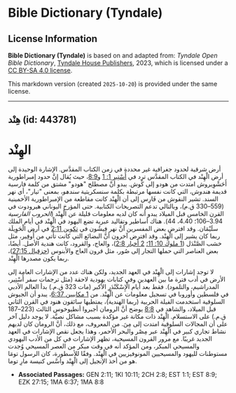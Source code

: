 # Bible Dictionary (Tyndale)

## License Information

**Bible Dictionary (Tyndale)** is based on and adapted from: _Tyndale Open Bible Dictionary_, [Tyndale House Publishers](https://tyndaleopenresources.com/), 2023, which is licensed under a [CC BY-SA 4.0 license](https://creativecommons.org/licenses/by-sa/4.0/legalcode.en).

This markdown version (created `2025-10-20`) is provided under the same license.



--------------------------------

## هِنْد (id: 443781)

الهِنْد
=======

أرض شرقية لحدود جغرافية غير محددة في زمن الكتاب المقدَّس. الإشارة الوحيدة إلى أرض الْهِنْد في الكتاب المقدَّس ترد في [أَسْتِير 1: 1](https://ref.ly/Esth1:1) و[8:9](https://ref.ly/Esth8:9)، حيث يُقال إنَّ حدود إمبراطورية أَحَشْوِيروش امتدت من هودو إلى كُوش. يبدو أنَّ مصطلح "هودو" مشتق من كلمة فارسية قديمة *هندوش،* التي كانت نفسها مرتبطة بكلمة سنسكريتية *سندهو،* بمعنى "تيار"، أي نهر السند. تشير النقوش من فَارِس إلى أن الْهِنْد كانت مقاطعة من الإمبراطورية الأخمينية (559–330 ق.م)، وبالتالي تدعم التصريحات الكتابية. حتى المؤرخ اليوناني هيرودوت في القرن الخامس قبل الميلاد يبدو أنه كان لديه معلومات قليلة عن الْهِنْد (*الحروب الفارسية* 3\.94–106؛ 4\.40، 44\). هناك أساطير وتقاليد عبرية تضع اليهود في الْهِنْد في أيام الملك سلَيْمَان. وقد افترض بعض المفسرين أنَّ نهر فِيشُون في [تكوين 2:11](https://ref.ly/Gen2:11) في أرض الْحَوِيلَة ربما كان يشير إلى الْهِنْد. وقد افترض آخرون أنَّ البضائع التي كانت تأتي من أُوفِير، مثل خشب الصَّنْدَل ([1 ملوك 10: 11؛](https://ref.ly/1Kgs10:11) [2 أخبار 2:8](https://ref.ly/2Chr2:8))، والعاج، والقرود، كانت هندية الأصل. أيضًا، بعض العناصر التي حملها التجار إلى صُور، مثل قرون العاج والأبنوس ([حزقيال 27:15](https://ref.ly/Ezek27:15))، ربما يكون مصدرها الْهِنْد.

لا توجد إشارات إلى الْهِنْد في العهد الجديد، ولكن هناك عدد من الإشارات العامة إلى الأرض في أدب فترة ما بين العهدين وفي كتابات يهودية لاحقة (مثل ترجمات سفر أَسْتِير، المدراشيم، والتلمود). فقط بعد أيام الْإِسْكَنْدَرِ الأكبر (مات 323 ق.م.) بدأ العالم الأدبي في فلسطين وأوروبا في تسجيل معلومات عن الْهِنْد. من [1 مكابيين 6:37](https://ref.ly/1Macc6:37)، يبدو أن الجيوش السلوقية استخدمت الفيلة الحربية (ربما الهندية)، يمتطيها سائقون هنود في القرن الثاني قبل الميلاد، والشاهد في [8:8](https://ref.ly/1Macc8:8) يوضح أنَّ الرومان أجبروا أنطيوخوس الثالث (223–187 ق.م.) على الاستسلام. الْهِنْد ذات مكانة غير مؤكدة بسبب مشاكل نصيَّة. لا يوجد دليل آخر على أن المجالات السلوقية امتدت إلى مِنَ. من المعروف، مع ذلك، أنَّ الرومان كان لديهم نشاط تجاري كبير في الْهِنْد عبر مِصْر والبحر الأحمر، وهذا يجعل نقص الإشارات في العهد الجديد غريبًا. مع مرور القرون المسيحية، تظهر الإشارات في كل من الأدب اليهودي والمسيحي المبكر، ومن المؤكد أنه في وقت مبكر من العصر المسيحي وُجدت مستوطنات لليهود والمسيحيين المونوفيزيين في الْهِنْد. وفقًا للأسطورة، كان الرسول تومَا هو من أخذ الإنجيل إلى الْهِنْد وأسَّس كنيسة مارِ توما.

* **Associated Passages:** GEN 2:11; 1KI 10:11; 2CH 2:8; EST 1:1; EST 8:9; EZK 27:15; 1MA 6:37; 1MA 8:8

